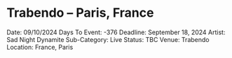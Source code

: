 # Trabendo – Paris, France

Date: 09/10/2024
Days To Event: -376
Deadline: September 18, 2024
Artist: Sad Night Dynamite
Sub-Category: Live
Status: TBC
Venue: Trabendo
Location: France, Paris